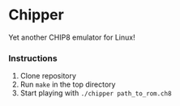 # Chipper

Yet another CHIP8 emulator for Linux!

### Instructions

1. Clone repository
2. Run `make` in the top directory
3. Start playing with `./chipper path_to_rom.ch8`
